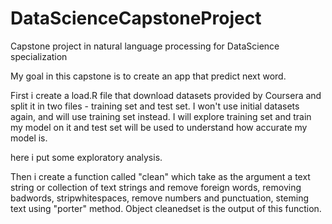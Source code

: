 # DataScienceCapstoneProject
Capstone project in natural language processing for DataScience specialization

My goal in this capstone is to create an app that predict next word.

First i create a load.R file that download datasets provided by Coursera and split it in two files - training set and test set.
I won't use initial datasets again, and will use training set instead. 
I will explore training set and train my model on it and test set will be used to understand how accurate my model is.

here i put some exploratory analysis.

Then i create a function called "clean" which take as the argument a text string or collection of text strings 
and remove foreign words, removing badwords, stripwhitespaces, remove numbers and punctuation, steming text using "porter" method.
Object cleanedset is the output of this function.


